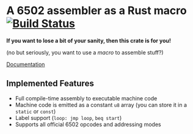 # A 6502 assembler as a Rust macro [![Build Status](https://travis-ci.org/jonas-schievink/rustasm6502.svg?branch=master)](https://travis-ci.org/jonas-schievink/rustasm6502)

**If you want to lose a bit of your sanity, then this crate is for you!**

(no but seriously, you want to use a *macro* to assemble stuff?)

[Documentation](https://docs.rs/rustasm6502/)

## Implemented Features

* Full compile-time assembly to executable machine code
 * Machine code is emitted as a constant `u8` array (you can store it in a `static` or `const`)
* Label support (`loop: jmp loop`, `beq start`)
* Supports all official 6502 opcodes and addressing modes
